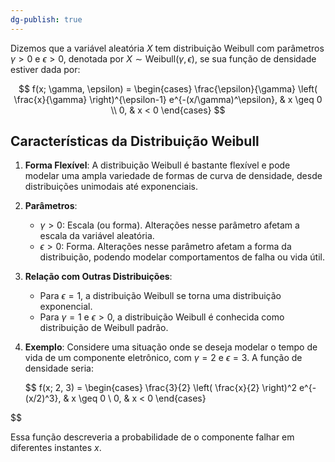 ```yaml
---
dg-publish: true
---
```


Dizemos que a variável aleatória $X$ tem distribuição Weibull com parâmetros $\gamma > 0$ e $\epsilon > 0$, denotada por $X \sim \text{Weibull}(\gamma, \epsilon)$, se sua função de densidade estiver dada por:

$$
f(x; \gamma, \epsilon) = 
\begin{cases} 
\frac{\epsilon}{\gamma} \left( \frac{x}{\gamma} \right)^{\epsilon-1} e^{-(x/\gamma)^\epsilon}, & x \geq 0 \\
0, & x < 0
\end{cases}
$$

## Características da Distribuição Weibull

1. **Forma Flexível**: A distribuição Weibull é bastante flexível e pode modelar uma ampla variedade de formas de curva de densidade, desde distribuições unimodais até exponenciais.
2. **Parâmetros**:
   - $\gamma > 0$: Escala (ou forma). Alterações nesse parâmetro afetam a escala da variável aleatória.
   - $\epsilon > 0$: Forma. Alterações nesse parâmetro afetam a forma da distribuição, podendo modelar comportamentos de falha ou vida útil.

3. **Relação com Outras Distribuições**:
   - Para $\epsilon = 1$, a distribuição Weibull se torna uma distribuição exponencial.
   - Para $\gamma = 1$ e $\epsilon > 0$, a distribuição Weibull é conhecida como distribuição de Weibull padrão.

4. **Exemplo**:
   Considere uma situação onde se deseja modelar o tempo de vida de um componente eletrônico, com $\gamma = 2$ e $\epsilon = 3$. A função de densidade seria:

   $$
   f(x; 2, 3) = 
   \begin{cases} 
   \frac{3}{2} \left( \frac{x}{2} \right)^2 e^{-(x/2)^3}, & x \geq 0 \\
   0, & x < 0
   \end{cases}
   
$$

   Essa função descreveria a probabilidade de o componente falhar em diferentes instantes $x$.
